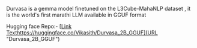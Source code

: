 Durvasa is a  gemma model finetuned on the  L3Cube-MahaNLP dataset , it is the world's first marathi LLM available in GGUF format 

Hugging face Repo:- [[Link Text](https://huggingface.co/Vikasith/Durvasa_2B_GGUF)https://huggingface.co/Vikasith/Durvasa_2B_GGUF](URL "Durvasa_2B_GGUF")

